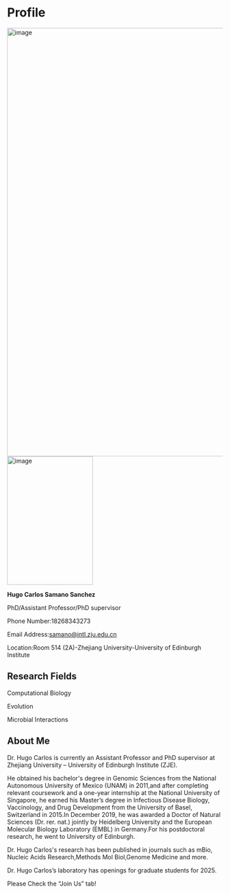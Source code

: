 # Profile
<img width="1700" height="1000" alt="image" src="https://github.com/user-attachments/assets/5656a741-107d-48d7-874c-50acc800502f" />


<img width="200" height="300" alt="image" src="https://github.com/user-attachments/assets/fdc57551-e7e9-454e-992a-36b4d980e614" /> 

**Hugo Carlos Samano Sanchez**  

PhD/Assistant Professor/PhD supervisor


Phone Number:18268343273

Email Address:samano@intl.zju.edu.cn

Location:Room 514 (2A)-Zhejiang University-University of Edinburgh Institute

## Research Fields

Computational Biology

Evolution

Microbial Interactions


## About Me
Dr. Hugo Carlos is currently an Assistant Professor and PhD supervisor at Zhejiang University – University of Edinburgh Institute (ZJE).

He obtained his bachelor's degree in Genomic Sciences from the National Autonomous University of Mexico (UNAM) in 2011,and after completing relevant coursework and a one-year internship at the National University of Singapore, he earned his Master’s degree in Infectious Disease Biology, Vaccinology, and Drug Development from the University of Basel, Switzerland in 2015.In December 2019, he was awarded a Doctor of Natural Sciences (Dr. rer. nat.) jointly by Heidelberg University and the European Molecular Biology Laboratory (EMBL) in Germany.For his postdoctoral research, he went to University of Edinburgh.

Dr. Hugo Carlos's research has been published in journals such as mBio, Nucleic Acids Research,Methods Mol Biol,Genome Medicine and more.

Dr. Hugo Carlos’s laboratory has openings for graduate students for 2025. 

Please Check the “Join Us” tab!

 

